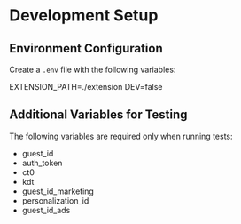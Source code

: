 # Development Setup

## Environment Configuration

Create a `.env` file with the following variables:

EXTENSION_PATH=./extension
DEV=false

## Additional Variables for Testing

The following variables are required only when running tests:
- guest_id
- auth_token
- ct0
- kdt
- guest_id_marketing
- personalization_id
- guest_id_ads
